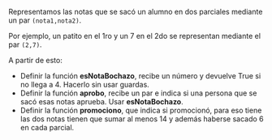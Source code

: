 Representamos las notas que se sacó un alumno en dos parciales mediante un par `(nota1,nota2)`.

Por ejemplo, un patito en el 1ro y un 7 en el 2do se representan mediante el par `(2,7)`.

A partir de esto:

* Definir la función **esNotaBochazo**, recibe un número y devuelve True si no llega a 4. Hacerlo sin usar guardas.
* Definir la función **aprobo**, recibe un par e indica si una persona que se sacó esas notas aprueba. Usar **esNotaBochazo**.
* Definir la función **promociono**, que indica si promocionó, para eso tiene las dos notas tienen que sumar al menos 14 y además haberse sacado 6 en cada parcial.

<!--
* Escribir una consulta que dado un par indica si aprobó el primer parcial, usando **esNotaBochazo** y composición. La consulta tiene que tener esta forma (p.ej. para
el par de notas (5,8)) 

```haskell
Main> (...algo...) (5,8) 

```
-->
